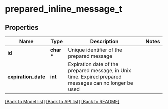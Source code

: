 # prepared_inline_message_t

## Properties
Name | Type | Description | Notes
------------ | ------------- | ------------- | -------------
**id** | **char \*** | Unique identifier of the prepared message | 
**expiration_date** | **int** | Expiration date of the prepared message, in Unix time. Expired prepared messages can no longer be used | 

[[Back to Model list]](../README.md#documentation-for-models) [[Back to API list]](../README.md#documentation-for-api-endpoints) [[Back to README]](../README.md)


